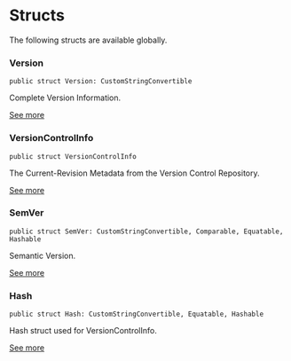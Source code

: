 # Structs
<p>The following structs are available globally.</p>

### Version
<pre class="highlight"><code><span class="kd">public</span> <span class="kd">struct</span> <span class="kt">Version</span><span class="p">:</span> <span class="kt">CustomStringConvertible</span></code></pre>

<p>Complete Version Information.</p>

[See more](Structs/Version.md)
### VersionControlInfo
<pre class="highlight"><code><span class="kd">public</span> <span class="kd">struct</span> <span class="kt">VersionControlInfo</span></code></pre>

<p>The Current-Revision Metadata from the Version Control Repository.</p>

[See more](Structs/VersionControlInfo.md)
### SemVer
<pre class="highlight"><code><span class="kd">public</span> <span class="kd">struct</span> <span class="kt">SemVer</span><span class="p">:</span> <span class="kt">CustomStringConvertible</span><span class="p">,</span> <span class="kt">Comparable</span><span class="p">,</span> <span class="kt">Equatable</span><span class="p">,</span> <span class="kt">Hashable</span></code></pre>

<p>Semantic Version.</p>

[See more](Structs/SemVer.md)
### Hash
<pre class="highlight"><code><span class="kd">public</span> <span class="kd">struct</span> <span class="kt">Hash</span><span class="p">:</span> <span class="kt">CustomStringConvertible</span><span class="p">,</span> <span class="kt">Equatable</span><span class="p">,</span> <span class="kt">Hashable</span></code></pre>

<p>Hash struct used for VersionControlInfo.</p>

[See more](Structs/Hash.md)

